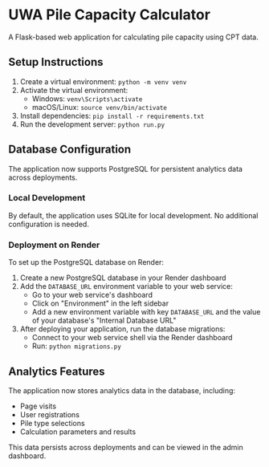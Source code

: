 # UWA Pile Capacity Calculator

A Flask-based web application for calculating pile capacity using CPT data.

## Setup Instructions

1. Create a virtual environment: `python -m venv venv`
2. Activate the virtual environment:
   - Windows: `venv\Scripts\activate`
   - macOS/Linux: `source venv/bin/activate`
3. Install dependencies: `pip install -r requirements.txt`
4. Run the development server: `python run.py`

## Database Configuration

The application now supports PostgreSQL for persistent analytics data across deployments.

### Local Development

By default, the application uses SQLite for local development. No additional configuration is needed.

### Deployment on Render

To set up the PostgreSQL database on Render:

1. Create a new PostgreSQL database in your Render dashboard
2. Add the `DATABASE_URL` environment variable to your web service:
   - Go to your web service's dashboard
   - Click on "Environment" in the left sidebar
   - Add a new environment variable with key `DATABASE_URL` and the value of your database's "Internal Database URL"
3. After deploying your application, run the database migrations:
   - Connect to your web service shell via the Render dashboard
   - Run: `python migrations.py`

## Analytics Features

The application now stores analytics data in the database, including:

- Page visits
- User registrations
- Pile type selections
- Calculation parameters and results

This data persists across deployments and can be viewed in the admin dashboard.